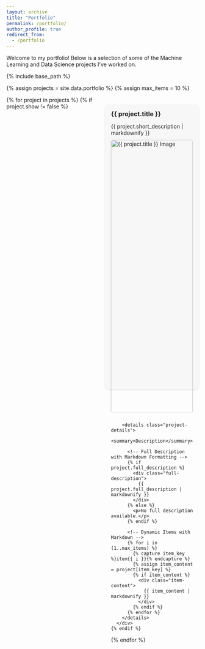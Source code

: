```yaml
---
layout: archive
title: "Portfolio"
permalink: /portfolio/
author_profile: true
redirect_from:
  - /portfolio
---
```


Welcome to my portfolio! Below is a selection of some of the Machine Learning and Data Science projects I've worked on.

{% include base_path %}

{% assign projects = site.data.portfolio %}
{% assign max_items = 10 %} <!-- Set a maximum number of items to loop through -->

<div class="portfolio-container">
  {% for project in projects %}
    {% if project.show != false %}
      <div class="portfolio-item">
        <h3 class="project-title">{{ project.title }}</h3>
        <p class="short-description">{{ project.short_description | markdownify }}</p>
        <img src="{{ project.image }}" alt="{{ project.title }} Image" class="portfolio-image">

        <details class="project-details">
          <summary>Description</summary>

          <!-- Full Description with Markdown Formatting -->
          {% if project.full_description %}
            <div class="full-description">
              {{ project.full_description | markdownify }}
            </div>
          {% else %}
            <p>No full description available.</p>
          {% endif %}

          <!-- Dynamic Items with Markdown -->
          {% for i in (1..max_items) %}
            {% capture item_key %}item{{ i }}{% endcapture %}
            {% assign item_content = project[item_key] %}
            {% if item_content %}
              <div class="item-content">
                {{ item_content | markdownify }}
              </div>
            {% endif %}
          {% endfor %}
        </details>
      </div>
    {% endif %}
  {% endfor %}
</div>

<style>
  .portfolio-container {
    display: grid;
    grid-template-columns: repeat(1, 1fr); /* Full width per item for larger screens */
    gap: 20px; /* Space between items */
  }

  @media screen and (min-width: 768px) {
    .portfolio-container {
      grid-template-columns: repeat(2, 1fr); /* Two items per row on larger screens */
    }
  }

  .portfolio-item {
    background: #f7f7f7;
    padding: 15px;
    border-radius: 10px;
    box-shadow: 0 2px 5px rgba(0, 0, 0, 0.1);
    transition: box-shadow 0.3s ease;
    margin-top: 20px;
    margin-bottom: 20px;
  }

  .portfolio-item:hover {
    box-shadow: 0 4px 10px rgba(0, 0, 0, 0.2);
  }

  .portfolio-image {
    width: 100%;
    height: auto;
    border-radius: 5px;
    margin-bottom: 10px;
  }

  .project-title {
    font-size: 1.17em; /* Matches the size of ### (h3) in Markdown */
    font-weight: bold;
    margin-top: 0;
    margin-bottom: 10px;
  }

  .short-description {
    font-size: 1em; /* Standard font size */
    margin-bottom: 10px;
  }

  .project-details summary {
    cursor: pointer;
    font-weight: bold;
    font-size: 0.95em; /* Slightly smaller than short description */
    margin-bottom: 5px;
  }

  .project-details p {
    font-size: 0.95em; /* Slightly larger size for paragraphs */
    margin: 0 0 3px 0; /* Reduced spacing between paragraphs */
  }

  .project-details ul,
  .project-details ol {
    font-size: 0.95em; /* Match the font size of paragraphs for list items */
    margin: 0 0 3px 0; /* Reduced spacing for lists */
    padding-left: 20px; /* Indent list items */
  }

  .project-details a {
    color: #3366cc;
    text-decoration: none;
    transition: color 0.2s ease;
  }

  .project-details a:hover {
    color: #0056b3;
  }

  .full-description {
    font-size: 0.95em; /* Matches the size of the dropdown label */
    margin-top: 10px;
    margin-bottom: 10px;
  }

  .item-content {
    font-size: 0.95em; /* Ensures text is the same size as full description */
    margin-bottom: 3px; /* Reduced spacing between items */
  }
</style>